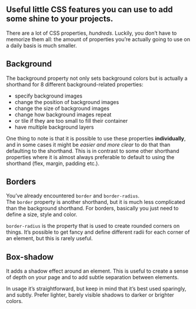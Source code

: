 ## Useful little CSS features you can use to add some shine to your projects.
There are a lot of CSS properties, *hundreds*. Luckily, you don’t have to memorize them all: the amount of properties you’re actually going to use on a daily basis is much smaller.

## Background
The background property not only sets background colors but is actually a shorthand for 8 different background-related properties:
<ul>
<li>specify background images</li>
<li>change the position of background images</li>
<li>change the size of background images</li>
<li>change how background images repeat</li>
<li>or tile if they are too small to fill their container</li>
<li>have multiple background layers</li>
</ul>

One thing to note is that it is possible to use these properties **individually**, and in some cases it might be *easier and more clear* to do that than defaulting to the shorthand. This is in contrast to some other shorthand properties where it is almost always preferable to default to using the shorthand (flex, margin, padding etc.).

## Borders
You’ve already encountered `border` and `border-radius`.<br>
The `border` property is another shorthand, but it is much less complicated than the background shorthand. For borders, basically you just need to define a size, style and color.

`border-radius` is the property that is used to create rounded corners on things. It’s possible to get fancy and define different radii for each corner of an element, but this is rarely useful.

## Box-shadow
It adds a shadow effect around an element. This is useful to create a sense of depth on your page and to add subtle separation between elements.

In usage it’s straightforward, but keep in mind that it’s best used sparingly, and subtly. Prefer lighter, barely visible shadows to darker or brighter colors.
